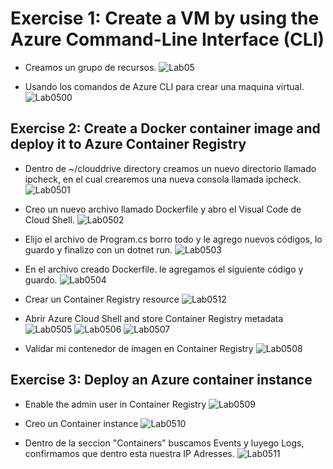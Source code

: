 
# Exercise 1: Create a VM by using the Azure Command-Line Interface (CLI)
* Creamos un grupo de recursos.
![Lab05](ZZ-lab/Lab05.png)

* Usando los comandos de Azure CLI para crear una maquina virtual. 
![Lab0500](ZZ-lab/Lab0500.png)

## Exercise 2: Create a Docker container image and deploy it to Azure Container Registry

* Dentro de ~/clouddrive directory creamos un nuevo directorio llamado ipcheck, en el cual crearemos una nueva consola llamada ipcheck.
![Lab0501](ZZ-lab/Lab0501.png)

* Creo un nuevo archivo llamado  Dockerfile y abro el Visual Code de  Cloud Shell.
![Lab0502](ZZ-lab/Lab0502.png)

* Elijo  el archivo de Program.cs borro todo y le agrego nuevos códigos, lo guardo y finalizo con un dotnet run.
![Lab0503](ZZ-lab/Lab0503.png)

* En el archivo creado Dockerfile. le agregamos el siguiente código y guardo.
![Lab0504](ZZ-lab/Lab0504.png)

* Crear un Container Registry resource
![Lab0512](ZZ-lab/Lab0512.png)

* Abrir Azure Cloud Shell and store Container Registry metadata
![Lab0505](ZZ-lab/Lab0505.png)
![Lab0506](ZZ-lab/Lab0506.png)
![Lab0507](ZZ-lab/Lab0507.png)

* Validar mi contenedor de imagen en Container Registry
![Lab0508](ZZ-lab/Lab0508.png)

## Exercise 3: Deploy an Azure container instance

* Enable the admin user in Container Registry
![Lab0509](ZZ-lab/Lab0509.png)

* Creo un Container instance
![Lab0510](ZZ-lab/Lab0510.png)

* Dentro de la seccion "Containers" buscamos Events y luyego Logs, confirmamos que dentro esta nuestra IP Adresses.
![Lab0511](ZZ-lab/Lab0511.png)




